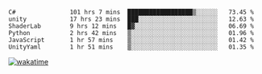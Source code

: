 <!--START_SECTION:waka-->

```text
C#               101 hrs 7 mins  ██████████████████▒░░░░░░   73.45 %
unity            17 hrs 23 mins  ███░░░░░░░░░░░░░░░░░░░░░░   12.63 %
ShaderLab        9 hrs 12 mins   █▓░░░░░░░░░░░░░░░░░░░░░░░   06.69 %
Python           2 hrs 42 mins   ▒░░░░░░░░░░░░░░░░░░░░░░░░   01.96 %
JavaScript       1 hr 57 mins    ▒░░░░░░░░░░░░░░░░░░░░░░░░   01.42 %
UnityYaml        1 hr 51 mins    ▒░░░░░░░░░░░░░░░░░░░░░░░░   01.35 %
```

<!--END_SECTION:waka-->
[![wakatime](https://wakatime.com/badge/user/6c2f442e-41b4-42e3-bc06-d5d8203ad1da.svg)](https://wakatime.com/@6c2f442e-41b4-42e3-bc06-d5d8203ad1da)
